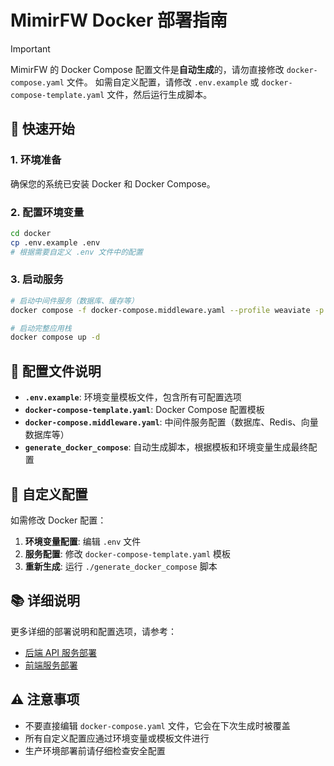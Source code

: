 # MimirFW Docker 部署指南

> [!IMPORTANT]
>
> MimirFW 的 Docker Compose 配置文件是**自动生成**的，请勿直接修改 `docker-compose.yaml` 文件。
> 如需自定义配置，请修改 `.env.example` 或 `docker-compose-template.yaml` 文件，然后运行生成脚本。

## 🚀 快速开始

### 1. 环境准备
确保您的系统已安装 Docker 和 Docker Compose。

### 2. 配置环境变量
```bash
cd docker
cp .env.example .env
# 根据需要自定义 .env 文件中的配置
```

### 3. 启动服务
```bash
# 启动中间件服务（数据库、缓存等）
docker compose -f docker-compose.middleware.yaml --profile weaviate -p mimirfw up -d

# 启动完整应用栈
docker compose up -d
```

## 📁 配置文件说明

- **`.env.example`**: 环境变量模板文件，包含所有可配置选项
- **`docker-compose-template.yaml`**: Docker Compose 配置模板
- **`docker-compose.middleware.yaml`**: 中间件服务配置（数据库、Redis、向量数据库等）
- **`generate_docker_compose`**: 自动生成脚本，根据模板和环境变量生成最终配置

## 🔧 自定义配置

如需修改 Docker 配置：

1. **环境变量配置**: 编辑 `.env` 文件
2. **服务配置**: 修改 `docker-compose-template.yaml` 模板
3. **重新生成**: 运行 `./generate_docker_compose` 脚本

## 📚 详细说明

更多详细的部署说明和配置选项，请参考：
- [后端 API 服务部署](../api/README.md)
- [前端服务部署](../web/README.md)

## ⚠️ 注意事项

- 不要直接编辑 `docker-compose.yaml` 文件，它会在下次生成时被覆盖
- 所有自定义配置应通过环境变量或模板文件进行
- 生产环境部署前请仔细检查安全配置
